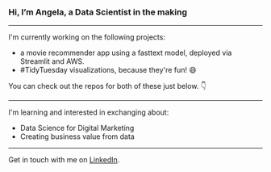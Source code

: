 ### Hi, I’m Angela, a Data Scientist in the making

___________________________

I'm currently working on the following projects:

- a movie recommender app using a fasttext model, deployed via Streamlit and AWS. 
- #TidyTuesday visualizations, because they're fun! :smile:

You can check out the repos for both of these just below. :point_down:

___________________________

I'm learning and interested in exchanging about:

- Data Science for Digital Marketing
- Creating business value from data

___________________________

Get in touch with me on [LinkedIn](https://www.linkedin.com/in/angela-niederberger/). 


<!---
Alessine/Alessine is a ✨ special ✨ repository because its `README.md` (this file) appears on your GitHub profile.
You can click the Preview link to take a look at your changes.
--->
